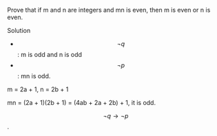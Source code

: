 Prove that if m and n are integers and mn is even, then m is even or n is even.

Solution

+ $$\neg q$$: m is odd and n is odd
+ $$\neg p$$: mn is odd.

m = 2a + 1, n = 2b + 1

mn = (2a + 1)(2b + 1) = (4ab + 2a + 2b) + 1, it is odd.

$$\neg q \rightarrow \neg p$$.
